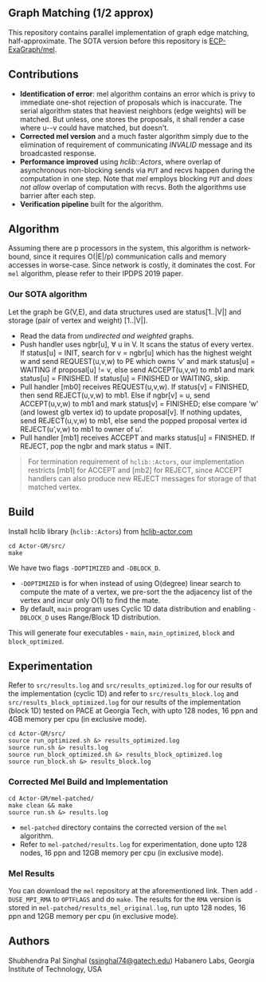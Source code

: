 ## Graph Matching (1/2 approx)
This repository contains parallel implementation of graph edge matching, half-approximate. The SOTA version before this repository is [ECP-ExaGraph/mel](https://github.com/ECP-ExaGraph/mel/tree/master).

## Contributions
- **Identification of error**: mel algorithm contains an error which is privy to immediate one-shot rejection of proposals which is inaccurate. The serial algorithm states that heaviest neighbors (edge weights) will be matched. But unless, one stores the proposals, it shall render a case where u--v could have matched, but doesn't. 
- **Corrected mel version** and a much faster algorithm simply due to the elimination of requirement of communicating _INVALID_ message and its broadcasted response.
- **Performance improved** using _hclib::Actors_, where overlap of asynchronous non-blocking sends via `PUT` and recvs happen during the computation in one step. Note that _mel_ employs blocking `PUT` and _does not allow_ overlap of computation with recvs. Both the algorithms use barrier after each step.
- **Verification pipeline** built for the algorithm.

## Algorithm
Assuming there are p processors in the system, this algorithm is network-bound, since it requires O(|E|/p) communication calls and memory accesses in worse-case. Since network is costly, it dominates the cost. For `mel` algorithm, please refer to their IPDPS 2019 paper.

### Our SOTA algorithm
Let the graph be G(V,E), and data structures used are status[1..|V|] and storage (pair of vertex and weight) [1..|V|].

- Read the data from _undirected and weighted_ graphs.
- Push handler uses ngbr[u], $\forall$ u in V. It scans the status of every vertex. If status[u] = INIT, search for v = ngbr[u] which has the highest weight w and send REQUEST(u,v,w) to PE which owns ‘v’ and mark status[u] = WAITING if proposal[u] != v, else send ACCEPT(u,v,w) to mb1 and mark status[u] = FINISHED. If status[u] = FINISHED or WAITING, skip.
- Pull handler [mb0] receives REQUEST(u,v,w). If status[v] = FINISHED, then send REJECT(u,v,w) to mb1. Else if ngbr[v] = u, send ACCEPT(u,v,w) to mb1 and mark status[v] = FINISHED; else  compare ‘w’ (and lowest glb vertex id) to update proposal[v]. If nothing updates, send REJECT(u,v,w) to mb1, else send the popped proposal vertex id REJECT(u’,v,w) to mb1 to owner of u’.
- Pull handler [mb1] receives ACCEPT and marks status[u] = FINISHED. If REJECT, pop the ngbr and mark status = INIT.

> For termination requirement of `hclib::Actors`, our implementation restricts [mb1] for ACCEPT and [mb2] for REJECT, since ACCEPT handlers can also produce new REJECT messages for storage of that matched vertex.

## Build
Install hclib library (`hclib::Actors`) from [hclib-actor.com](https://hclib-actor.com)

```
cd Actor-GM/src/
make
```
We have two flags `-DOPTIMIZED` and `-DBLOCK_D`. 
- `-DOPTIMIZED` is for when instead of using O(degree) linear search to compute the mate of a vertex, we pre-sort the the adjacency list of the vertex and incur only O(1) to find the mate. 
- By default, `main` program uses Cyclic 1D data distribution and enabling `-DBLOCK_D` uses Range/Block 1D distribution. 

This will generate four executables - `main`, `main_optimized`, `block` and `block_optimized`.

## Experimentation
Refer to `src/results.log` and `src/results_optimized.log` for our results of the implementation (cyclic 1D)
and refer to `src/results_block.log` and `src/results_block_optimized.log` for our results of the implementation (block 1D) tested on PACE at Georgia Tech, with upto 128 nodes, 16 ppn and 4GB memory per cpu (in exclusive mode).
```
cd Actor-GM/src/
source run_optimized.sh &> results_optimized.log
source run.sh &> results.log
source run_block_optimized.sh &> results_block_optimized.log
source run_block.sh &> results_block.log
```

### Corrected Mel Build and Implementation
```
cd Actor-GM/mel-patched/
make clean && make
source run.sh &> results.log
```

- `mel-patched` directory contains the corrected version of the `mel` algorithm.
- Refer to `mel-patched/results.log` for experimentation, done upto 128 nodes, 16 ppn and 12GB memory per cpu (in exclusive mode).

### Mel Results
You can download the `mel` repository at the aforementioned link. Then add `-DUSE_MPI_RMA` to `OPTFLAGS` and do `make`. The results for the `RMA` version is stored in `mel-patched/results_mel_original.log`, run upto 128 nodes, 16 ppn and 12GB memory per cpu (in exclusive mode).

## Authors
Shubhendra Pal Singhal (ssinghal74@gatech.edu)
Habanero Labs, Georgia Institute of Technology, USA